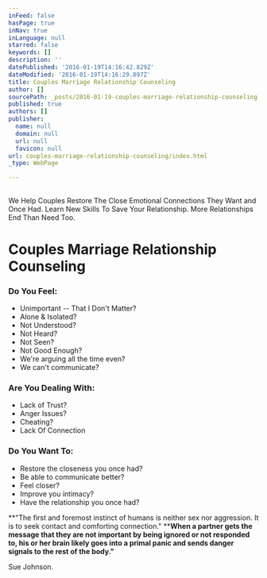 ```yaml
---
inFeed: false
hasPage: true
inNav: true
inLanguage: null
starred: false
keywords: []
description: ''
datePublished: '2016-01-19T14:16:42.829Z'
dateModified: '2016-01-19T14:16:29.897Z'
title: Couples Marriage Relationship Counseling
author: []
sourcePath: _posts/2016-01-19-couples-marriage-relationship-counseling.md
published: true
authors: []
publisher:
  name: null
  domain: null
  url: null
  favicon: null
url: couples-marriage-relationship-counseling/index.html
_type: WebPage

---
```

## 

We Help Couples Restore The Close Emotional Connections They Want and Once Had. Learn New Skills To Save Your Relationship. More Relationships End Than Need Too.

# Couples Marriage Relationship Counseling

### **Do You Feel:**

* Unimportant -- That I Don't Matter?
* Alone & Isolated?
* Not Understood?
* Not Heard?
* Not Seen?
* Not Good Enough?
* We're arguing all the time even?
* We can't communicate?

### **Are You Dealing With:**

* Lack of Trust?
* Anger Issues?
* Cheating?
* Lack Of Connection

### **Do You Want To:**

* Restore the closeness you once had?
* Be able to communicate better?
* Feel closer?
* Improve you intimacy?
* Have the relationship you once had?

**"The first and foremost instinct of humans is neither sex nor aggression. It is to seek contact and comforting connection." ****When a partner gets the message that they are not important by being ignored or not responded to, his or her brain likely goes into a primal panic and sends danger signals to the rest of the body."**

Sue Johnson.